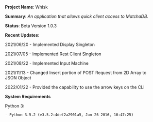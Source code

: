 **Project Name**: Whisk

**Summary**: _An application that allows quick client access to MatchaDB._

**Status**: Beta Version 1.0.3

**Recent Updates**:

2021/06/20 - Implemented Display Singleton

2021/07/05 - Implemented Rest Client Singleton

2021/08/22 - Implemented Input Machine

2021/11/13 - Changed Insert portion of POST Request from 2D Array to JSON Object

2022/01/22 - Provided the capability to use the arrow keys on the CLI

**System Requirements**

Python 3: 

    - Python 3.5.2 (v3.5.2:4def2a2901a5, Jun 26 2016, 10:47:25)
